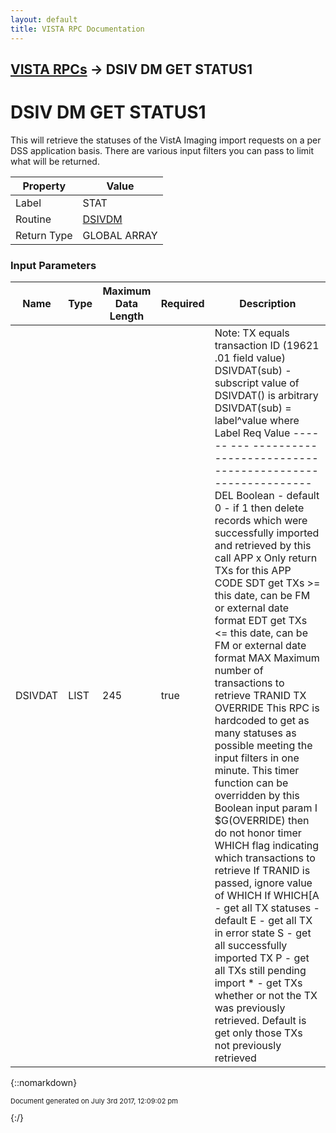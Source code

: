 ```yaml
---
layout: default
title: VISTA RPC Documentation
---
```


## [VISTA RPCs](TableOfContents) &#8594; DSIV DM GET STATUS1
# DSIV DM GET STATUS1

This will retrieve the statuses of the VistA Imaging import requests on a per DSS application basis.  There are various input filters you can pass to limit what will be returned.

Property | Value
--- | ---
Label | STAT
Routine | [DSIVDM](http://code.osehra.org/dox/Routine_DSIVDM_source.html)
Return Type | GLOBAL ARRAY


### Input Parameters

Name | Type | Maximum Data Length | Required | Description
--- | --- | --- | --- | ---
DSIVDAT | LIST | 245 | true | Note: TX equals transaction ID (19621 .01 field value)  DSIVDAT(sub) - subscript value of DSIVDAT() is arbitrary DSIVDAT(sub) &#x3D; label^value  where   Label   Req  Value   ------  ---  ---------------------------------------------------------    DEL          Boolean - default 0 - if 1 then delete records which were                 successfully imported and retrieved by this call    APP      x   Only return TXs for this APP CODE    SDT          get TXs &gt;&#x3D; this date, can be FM or external date format     EDT          get TXs &lt;&#x3D; this date, can be FM or external date format    MAX          Maximum number of transactions to retrieve    TRANID       TX    OVERRIDE     This RPC is hardcoded to get as many statuses as possible                 meeting the input filters in one minute.  This timer                function can be overridden by this Boolean input param                   I $G(OVERRIDE) then do not honor timer    WHICH        flag indicating which transactions to retrieve                If TRANID is passed, ignore value of WHICH                If WHICH[A - get all TX statuses - default                         E - get all TX in error state                         S - get all successfully imported TX                         P - get all TXs still pending import                         * - get TXs whether or not the TX was previously                              retrieved. Default is get only those TXs not                             previously retrieved



{::nomarkdown} <br/><p style="font-size: 11px">Document generated on July 3rd 2017, 12:09:02 pm</p>{:/}